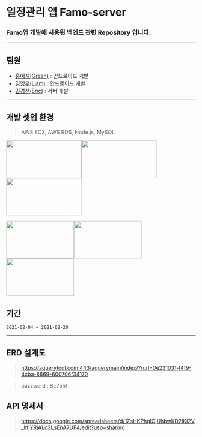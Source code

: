 # 일정관리 앱 Famo-server
### Famo앱 개발에 사용된 백엔드 관련 Repository 입니다.
---
## 팀원

* [홍예지(Green)](https://github.com/yezji) : 안드로이드 개발
* [김영우(Liam)](https://github.com/kouym7979) : 안드로이드 개발
* [민경천(Eric)](https://github.com/skykchmin) : 서버 개발
---
## 개발 셋업 환경
>AWS EC2, AWS RDS, Node.js, MySQL

<img src="https://miro.medium.com/max/960/0*uXXbbKGKNQUQonbC.png" width="200" height="100"><img src="https://miro.medium.com/max/960/1*oNM0JVqivoi3lVPF6ygp9Q.png" width="200" height="100"><img src="https://media.vlpt.us/images/leejh3224/post/eeea9dd5-d99a-4b7b-9024-d4866d48ca70/mysql.png" width="200" height="100">

<img src="https://upload.wikimedia.org/wikipedia/commons/thumb/9/93/Amazon_Web_Services_Logo.svg/1200px-Amazon_Web_Services_Logo.svg.png" width="180" height="100"><img src="https://img1.daumcdn.net/thumb/R800x0/?scode=mtistory2&fname=https%3A%2F%2Fblog.kakaocdn.net%2Fdn%2FbnveOL%2FbtqKylNzdtm%2FN9aaEvOxd7Hm0N0KJYg6l0%2Fimg.png" width="180" height="100"><img src="https://media.vlpt.us/images/ayoung0073/post/e736dc61-9be5-4f91-b751-4a1f64bc4a97/rds.png" width="180" height="100">



## 기간

```
2021-02-04 ~ 2021-02-20

```

---
## ERD 설계도

>https://aquerytool.com:443/aquerymain/index/?rurl=0e231031-f4f9-4cba-8669-600706f34170

>password : 8c75h1


## API 명세서

>https://docs.google.com/spreadsheets/d/1ZsHKPhqlOjUhbwKD2lKl2V_lIfjYRjALc3LsEnA7UF4/edit?usp=sharing






